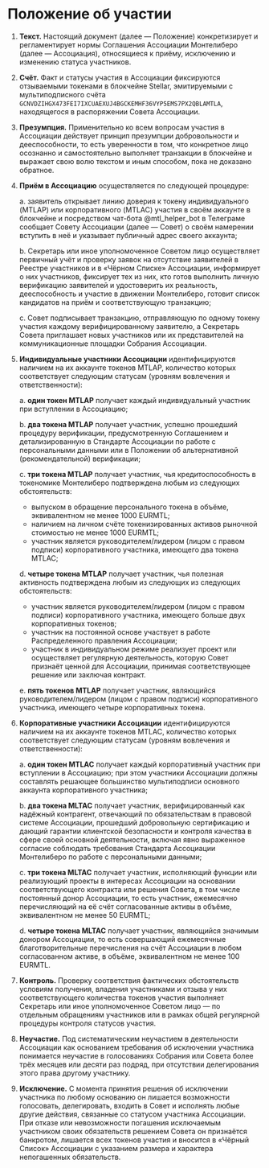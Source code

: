 Положение об участии
====================

1. **Текст.** Настоящий документ (далее — Положение) конкретизирует и регламентирует нормы Соглашения Ассоциации
   Монтелиберо (далее — Ассоциация), относящиеся к приёму, исключению и изменению статуса участников.


2. **Счёт.** Факт и статусы участия в Ассоциации фиксируются отзываемыми токенами в блокчейне Stellar, эмитируемыми с
   мультиподписного счёта `GCNVDZIHGX473FEI7IXCUAEXUJ4BGCKEMHF36VYP5EMS7PX2QBLAMTLA`, 
   находящегося в распоряжении Совета Ассоциации.


3. **Презумпция.** Применительно ко всем вопросам участия в Ассоциации действует принцип презумпции добровольности и
   дееспособности, то есть уверенности в том, что конкретное лицо осознанно и самостоятельно выполняет транзакции в
   блокчейне и выражает свою волю текстом и иным способом, пока не доказано обратное.


4. **Приём в Ассоциацию** осуществляется по следующей процедуре:

   a. заявитель открывает линию доверия к токену индивидуального (MTLAP) или корпоративного (MTLAC) участия в своём
   аккаунте в блокчейне и посредством чат-бота @mtl_helper_bot в Телеграме сообщает Совету Ассоциации (далее — Совет) о
   своём намерении вступить в неё и указывает публичный адрес своего аккаунта;

   b. Секретарь или иное уполномоченное Советом лицо осуществляет первичный учёт и проверку заявок на отсутствие
   заявителей в Реестре участников и в «Чёрном Списке» Ассоциации, информирует о них участников, фиксирует тех из них,
   кто готов выполнить личную верификацию заявителей и удостоверить их реальность, дееспособность и участие в движении
   Монтелиберо, готовит список кандидатов на приём и соответствующую транзакцию;

   c. Совет подписывает транзакцию, отправляющую по одному токену участия каждому верифицированному заявителю, а
   Секретарь Совета приглашает новых участников или их представителей на коммуникационные площадки Собрания Ассоциации.


5. **Индивидуальные участники Ассоциации** идентифицируются наличием на их аккаунте токенов MTLAP, количество которых
   соответствует следующим статусам (уровням вовлечения и ответственности):

   a. **один токен MTLAP** получает каждый индивидуальный участник при вступлении в Ассоциацию;

   b. **два токена MTLAP** получает участник, успешно прошедший процедуру верификации, предусмотренную Соглашением и
   детализированную в Стандарте Ассоциации по работе с персональными данными или в Положении об альтернативной 
   (рекомендательной) верификации;

   c. **три токена MTLAP** получает участник, чья кредитоспособность в токеномике Монтелиберо подтверждена любым из
   следующих обстоятельств:
    - выпуском в обращение персонального токена в объёме, эквивалентном не менее 1000 EURMTL;
    - наличием на личном счёте токенизированных активов рыночной стоимостью не менее 1000 EURMTL;
    - участник является руководителем/лидером (лицом с правом подписи) корпоративного участника, имеющего два токена
      MTLAC;

   d. **четыре токена MTLAP** получает участник, чья полезная активность подтверждена любым из следующих из следующих
   обстоятельств:
    - участник является руководителем/лидером (лицом с правом подписи) корпоративного участника, имеющего больше двух
      корпоративных токенов;
    - участник на постоянной основе участвует в работе Распределенного правления Ассоциации;
    - участник в индивидуальном режиме реализует проект или осуществляет регулярную деятельность, которую Совет признаёт
      ценной для Ассоциации, принимая соответствующее решение или заключая контракт.

   e. **пять токенов MTLAP** получает участник, являющийся руководителем/лидером (лицом с правом подписи) корпоративного
   участника, имеющего четыре корпоративных токена.


6. **Корпоративные участники Ассоциации** идентифицируются наличием на их аккаунте токенов MTLAC, количество которых
   соответствует следующим статусам (уровням вовлечения и ответственности):

   a. **один токен MTLAC** получает каждый корпоративный участник при вступлении в Ассоциацию; при этом участники
   Ассоциации должны составлять решающее большинство мультиподписи основного аккаунта корпоративного участника;

   b. **два токена MLTAC** получает участник, верифицированный как надёжный контрагент, отвечающий по обязательствам в
   правовой системе Ассоциации, прошедший добровольную сертификацию и дающий гарантии клиентской безопасности и контроля
   качества в сфере своей основной деятельности, включая явно выраженное согласие соблюдать требования Стандарта
   Ассоциации Монтелиберо по работе с персональными данными;

   c. **три токена MLTAC** получает участник, исполняющий функции или реализующий проекты в интересах Ассоциации на
   основании соответствующего контракта или решения Совета, в том числе постоянный донор Ассоциации, то есть участник, 
   ежемесячно перечисляющий на её счёт согласованные активы в объёме, эквивалентном не менее 50 EURMTL;

   d. **четыре токена MLTAC** получает участник, являющийся значимым донором Ассоциации, то есть совершающий ежемесячные
   благотворительные перечисления на счёт Ассоциации в любом согласованном активе, в объёме, эквивалентном не менее 100
   EURMTL.


7. **Контроль.** Проверку соответствия фактических обстоятельств условиям получения, владения участниками и отзыва у них
   соответствующего количества токенов участия выполняет Секретарь или иное уполномоченное Советом лицо — по отдельным
   обращениям участников или в рамках общей регулярной процедуры контроля статусов участия.


8. **Неучастие.** Под систематическим неучастием в деятельности Ассоциации как основанием требования об исключении
   участника понимается неучастие в голосованиях Собрания или Совета более трёх месяцев или десяти раз подряд, при
   отсутствии делегирования этого права другому участнику.


9. **Исключение.** С момента принятия решения об исключении участника по любому основанию он лишается возможности
   голосовать, делегировать, входить в Совет и исполнять любые другие действия, связанные со статусом участника
   Ассоциации. При отказе или невозможности погашения исключаемым участником своих обязательств решением Совета он
   признаётся банкротом, лишается всех токенов участия и вносится в «Чёрный Список» Ассоциации с указанием размера и
   характера непогашенных обязательств.

